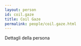 ```yaml
---
layout: person
id: coil.gaze
title: Coil Gaze
permalink: people/coil.gaze.html
---
```


Dettagli della persona